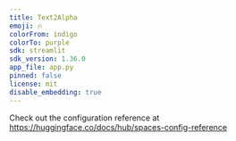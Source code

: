 ```yaml
---
title: Text2Alpha
emoji: 🔥
colorFrom: indigo
colorTo: purple
sdk: streamlit
sdk_version: 1.36.0
app_file: app.py
pinned: false
license: mit
disable_embedding: true
---
```

Check out the configuration reference at https://huggingface.co/docs/hub/spaces-config-reference